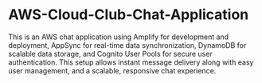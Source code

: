 # AWS-Cloud-Club-Chat-Application
This is an AWS chat application using Amplify for development and deployment, AppSync for real-time data synchronization, DynamoDB for scalable data storage, and Cognito User Pools for secure user authentication. This setup allows instant message delivery along with easy user management, and a scalable, responsive chat experience.
